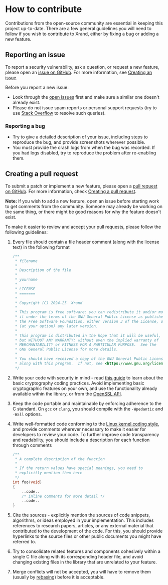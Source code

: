 # How to contribute

Contributions from the open-source community are essential in keeping this project up-to-date. There are a few general guidelines you will need to follow if you wish to contribute to Xrand, either by fixing a bug or adding a new feature.

## Reporting an issue

To report a security vulnerability, ask a question, or request a new feature, please open an [issue on GitHub](https://github.com/vibhav950/Xrand/issues/). For more information, see [Creating an issue](https://docs.github.com/en/issues/tracking-your-work-with-issues/creating-an-issue).

Before you report a new issue:

* Look through the [open issues](https://github.com/vibhav950/Xrand/issues) first and make sure a similar one doesn't already exist.
* Please do not issue spam reports or personal support requests (try to use [Stack Overflow](https://stackoverflow.com/) to resolve such queries).

### Reporting a bug

* Try to give a detailed description of your issue, including steps to reproduce the bug, and provide screenshots wherever possible.
* You must provide the crash logs from when the bug was recorded. If you had logs disabled, try to reproduce the problem after re-enabling them.

## Creating a pull request

To submit a patch or implement a new feature, please open a [pull request on GitHub](https://github.com/vibhav950/Xrand/pulls). For more information, check [Creating a pull request](https://docs.github.com/en/pull-requests/collaborating-with-pull-requests/proposing-changes-to-your-work-with-pull-requests/creating-a-pull-request).

**Note:** If you wish to add a new feature, open an issue before starting work to get comments from the community. Someone may already be working on the same thing, or there might be good reasons for why the feature doesn't exist.

To make it easier to review and accept your pull requests, please follow the following guidelines:

1. Every file should contain a file header comment (along with the license text) in the following format

   ```c
   /**
    * filename
    *
    * Description of the file
    *
    * yourname
    *
    * LICENSE
    * =======
    *
    * Copyright (C) 2024-25  Xrand
    *
    * This program is free software: you can redistribute it and/or modify
    * it under the terms of the GNU General Public License as published by
    * the Free Software Foundation, either version 3 of the License, or
    * (at your option) any later version.
    *
    * This program is distributed in the hope that it will be useful,
    * but WITHOUT ANY WARRANTY; without even the implied warranty of
    * MERCHANTABILITY or FITNESS FOR A PARTICULAR PURPOSE.  See the
    * GNU General Public License for more details.
    *
    * You should have received a copy of the GNU General Public License
    * along with this program.  If not, see <https://www.gnu.org/licenses/>.
    */
   ```

2. Write your code with security in mind - read [this guide](https://github.com/veorq/cryptocoding) to learn about the basic cryptography coding practices. Avoid implementing basic cryptographic features on your own, and use the functionality already available within the library, or from the [OpenSSL API](https://www.openssl.org/docs/index.html).
3. Keep the code portable and maintainable by enforcing adherence to the C standard. On `gcc` or `clang`, you should compile with the `-Wpedantic` and `-Wall` options.
4. Write well-formatted code conforming to the [Linux kernel coding style](https://www.kernel.org/doc/html/v4.10/process/coding-style.html), and provide comments wherever necessary to make it easier for developers to review your code. To further improve code transparency and readability, you should include a description for each function through comments

   ```c
   /**
    * A complete description of the function
    *
    * If the return values have special meanings, you need to
    * explicitly mention them here
    */
   int foo(void)
   {
       ..code..
       /* inline comments for more detail */
       ..code..
   }
   ```

5. Cite the sources - explicitly mention the sources of code snippets, algorithms, or ideas employed in your implementation. This includes references to research papers, articles, or any external material that contributed to the development of the code. For this, you should provide hyperlinks to the source files or other public documents you might have referred to.
6. Try to consolidate related features and components cohesively within a single C file along with its corresponding header file, and avoid changing existing files in the library that are unrelated to your feature.
7. Merge conflicts will not be accepted, you will have to remove them (usually by [rebasing](https://git-scm.com/book/en/v2/Git-Branching-Rebasing)) before it is acceptable.
